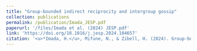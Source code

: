 ```yaml
---
title: "Group-bounded indirect reciprocity and intergroup gossip"
collection: publications
permalink: /publication/Imada_JESP.pdf
paperurl: '/files/Imada et al. (2024) JESP.pdf'
link: 'https://doi.org/10.1016/j.jesp.2024.104657'
citation: '<u>*Imada, H.</u>, Mifune, N., & Zibell, H. (2024). Group-bounded indirect reciprocity and intergroup gossip. <em>Journal of Experimental Social Psychology</em>., 115, 104657. https://doi.org/10.1016/j.jesp.2024.104657'
---
```

